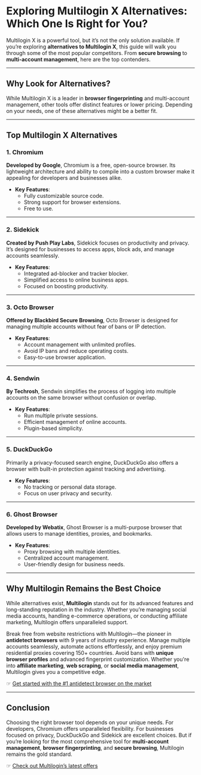 # Exploring Multilogin X Alternatives: Which One Is Right for You?

Multilogin X is a powerful tool, but it’s not the only solution available. If you’re exploring **alternatives to Multilogin X**, this guide will walk you through some of the most popular competitors. From **secure browsing** to **multi-account management**, here are the top contenders.

---

## Why Look for Alternatives?

While Multilogin X is a leader in **browser fingerprinting** and multi-account management, other tools offer distinct features or lower pricing. Depending on your needs, one of these alternatives might be a better fit.

---

## Top Multilogin X Alternatives

### 1. Chromium
**Developed by Google**, Chromium is a free, open-source browser. Its lightweight architecture and ability to compile into a custom browser make it appealing for developers and businesses alike.

- **Key Features**:
  - Fully customizable source code.
  - Strong support for browser extensions.
  - Free to use.

---

### 2. Sidekick
**Created by Push Play Labs**, Sidekick focuses on productivity and privacy. It’s designed for businesses to access apps, block ads, and manage accounts seamlessly.

- **Key Features**:
  - Integrated ad-blocker and tracker blocker.
  - Simplified access to online business apps.
  - Focused on boosting productivity.

---

### 3. Octo Browser
**Offered by Blackbird Secure Browsing**, Octo Browser is designed for managing multiple accounts without fear of bans or IP detection.

- **Key Features**:
  - Account management with unlimited profiles.
  - Avoid IP bans and reduce operating costs.
  - Easy-to-use browser application.

---

### 4. Sendwin
**By Techrosh**, Sendwin simplifies the process of logging into multiple accounts on the same browser without confusion or overlap.

- **Key Features**:
  - Run multiple private sessions.
  - Efficient management of online accounts.
  - Plugin-based simplicity.

---

### 5. DuckDuckGo
Primarily a privacy-focused search engine, DuckDuckGo also offers a browser with built-in protection against tracking and advertising.

- **Key Features**:
  - No tracking or personal data storage.
  - Focus on user privacy and security.

---

### 6. Ghost Browser
**Developed by Webatix**, Ghost Browser is a multi-purpose browser that allows users to manage identities, proxies, and bookmarks.

- **Key Features**:
  - Proxy browsing with multiple identities.
  - Centralized account management.
  - User-friendly design for business needs.

---

## Why Multilogin Remains the Best Choice

While alternatives exist, **Multilogin** stands out for its advanced features and long-standing reputation in the industry. Whether you’re managing social media accounts, handling e-commerce operations, or conducting affiliate marketing, Multilogin offers unparalleled support.

Break free from website restrictions with Multilogin—the pioneer in **antidetect browsers** with 9 years of industry experience. Manage multiple accounts seamlessly, automate actions effortlessly, and enjoy premium residential proxies covering 150+ countries. Avoid bans with **unique browser profiles** and advanced fingerprint customization. Whether you're into **affiliate marketing**, **web scraping**, or **social media management**, Multilogin gives you a competitive edge.

☞ [Get started with the #1 antidetect browser on the market](https://bit.ly/multIlogin)

---

## Conclusion

Choosing the right browser tool depends on your unique needs. For developers, Chromium offers unparalleled flexibility. For businesses focused on privacy, DuckDuckGo and Sidekick are excellent choices. But if you’re looking for the most comprehensive tool for **multi-account management**, **browser fingerprinting**, and **secure browsing**, Multilogin remains the gold standard.

☞ [Check out Multilogin’s latest offers](https://bit.ly/multIlogin)
